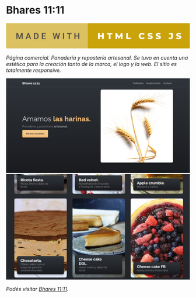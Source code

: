 # Bhares 11:11



[![](assets/made-with-html-css-js.svg)]()

_Página comercial. Panadería y repostería artesanal._
_Se tuvo en cuenta una estética para la creación tanto de la marca, el logo y la web. El sitio es totalmente responsive._

 [![](assets/bhares1.png)]()
 [![](assets/bhares2.png)]()
 
*Podés visitar [Bhares 11:11](https://bhares1111.netlify.app).*

